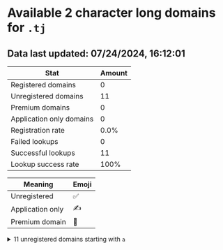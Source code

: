 # Available 2 character long domains for `.tj`

## Data last updated: 07/24/2024, 16:12:01

|Stat|Amount|
|--|--|
|Registered domains|0|
|Unregistered domains|11|
|Premium domains|0|
|Application only domains|0|
|Registration rate|0.0%|
|Failed lookups|0|
|Successful lookups|11|
|Lookup success rate|100%|


|Meaning|Emoji|
|--|--|
|Unregistered|:white_check_mark:|
|Application only|:writing_hand:|
|Premium domain|:gem:|

<details>
<summary>11 unregistered domains starting with <bold><code>a</code></bold></summary>

|Type|Domain|
|--|--|
|:white_check_mark:|`aa.tj`|
|:white_check_mark:|`ab.tj`|
|:white_check_mark:|`ac.tj`|
|:white_check_mark:|`ad.tj`|
|:white_check_mark:|`ae.tj`|
|:white_check_mark:|`af.tj`|
|:white_check_mark:|`ag.tj`|
|:white_check_mark:|`ah.tj`|
|:white_check_mark:|`ai.tj`|
|:white_check_mark:|`aj.tj`|
|:white_check_mark:|`ak.tj`|
</details>